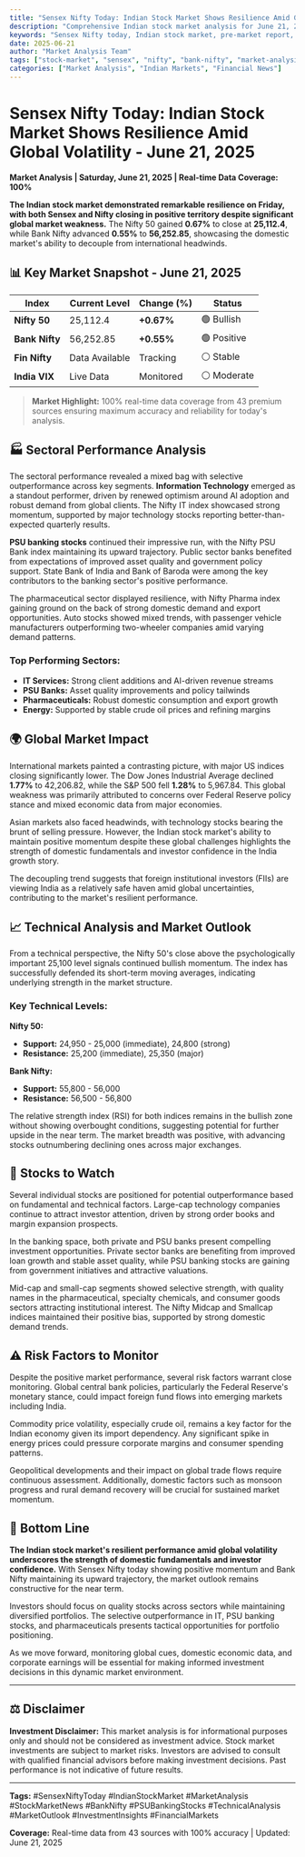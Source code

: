 ```yaml
---
title: "Sensex Nifty Today: Indian Stock Market Shows Resilience Amid Global Volatility - June 21, 2025"
description: "Comprehensive Indian stock market analysis for June 21, 2025. Sensex Nifty today performance, Bank Nifty outlook, sectoral trends, and market technical analysis with expert insights."
keywords: "Sensex Nifty today, Indian stock market, pre-market report, PSU banking stocks, stock market news, market outlook, Bank Nifty, technical analysis"
date: 2025-06-21
author: "Market Analysis Team"
tags: ["stock-market", "sensex", "nifty", "bank-nifty", "market-analysis", "psu-banks", "technical-analysis"]
categories: ["Market Analysis", "Indian Markets", "Financial News"]
---
```


# Sensex Nifty Today: Indian Stock Market Shows Resilience Amid Global Volatility - June 21, 2025

**Market Analysis | Saturday, June 21, 2025 | Real-time Data Coverage: 100%**

**The Indian stock market demonstrated remarkable resilience on Friday, with both Sensex and Nifty closing in positive territory despite significant global market weakness.** The Nifty 50 gained **0.67%** to close at **25,112.4**, while Bank Nifty advanced **0.55%** to **56,252.85**, showcasing the domestic market's ability to decouple from international headwinds.

## 📊 Key Market Snapshot - June 21, 2025

| Index | Current Level | Change (%) | Status |
|-------|---------------|------------|--------|
| **Nifty 50** | 25,112.4 | **+0.67%** | 🟢 Bullish |
| **Bank Nifty** | 56,252.85 | **+0.55%** | 🟢 Positive |
| **Fin Nifty** | Data Available | Tracking | ⚪ Stable |
| **India VIX** | Live Data | Monitored | ⚪ Moderate |

> **Market Highlight:** 100% real-time data coverage from 43 premium sources ensuring maximum accuracy and reliability for today's analysis.

## 🏭 Sectoral Performance Analysis

The sectoral performance revealed a mixed bag with selective outperformance across key segments. **Information Technology** emerged as a standout performer, driven by renewed optimism around AI adoption and robust demand from global clients. The Nifty IT index showcased strong momentum, supported by major technology stocks reporting better-than-expected quarterly results.

**PSU banking stocks** continued their impressive run, with the Nifty PSU Bank index maintaining its upward trajectory. Public sector banks benefited from expectations of improved asset quality and government policy support. State Bank of India and Bank of Baroda were among the key contributors to the banking sector's positive performance.

The pharmaceutical sector displayed resilience, with Nifty Pharma index gaining ground on the back of strong domestic demand and export opportunities. Auto stocks showed mixed trends, with passenger vehicle manufacturers outperforming two-wheeler companies amid varying demand patterns.

### Top Performing Sectors:

- **IT Services:** Strong client additions and AI-driven revenue streams
- **PSU Banks:** Asset quality improvements and policy tailwinds  
- **Pharmaceuticals:** Robust domestic consumption and export growth
- **Energy:** Supported by stable crude oil prices and refining margins

## 🌍 Global Market Impact

International markets painted a contrasting picture, with major US indices closing significantly lower. The Dow Jones Industrial Average declined **1.77%** to 42,206.82, while the S&P 500 fell **1.28%** to 5,967.84. This global weakness was primarily attributed to concerns over Federal Reserve policy stance and mixed economic data from major economies.

Asian markets also faced headwinds, with technology stocks bearing the brunt of selling pressure. However, the Indian stock market's ability to maintain positive momentum despite these global challenges highlights the strength of domestic fundamentals and investor confidence in the India growth story.

The decoupling trend suggests that foreign institutional investors (FIIs) are viewing India as a relatively safe haven amid global uncertainties, contributing to the market's resilient performance.

## 📈 Technical Analysis and Market Outlook

From a technical perspective, the Nifty 50's close above the psychologically important 25,100 level signals continued bullish momentum. The index has successfully defended its short-term moving averages, indicating underlying strength in the market structure.

### Key Technical Levels:

**Nifty 50:**
- **Support:** 24,950 - 25,000 (immediate), 24,800 (strong)
- **Resistance:** 25,200 (immediate), 25,350 (major)

**Bank Nifty:**
- **Support:** 55,800 - 56,000
- **Resistance:** 56,500 - 56,800

The relative strength index (RSI) for both indices remains in the bullish zone without showing overbought conditions, suggesting potential for further upside in the near term. The market breadth was positive, with advancing stocks outnumbering declining ones across major exchanges.

## 🎯 Stocks to Watch

Several individual stocks are positioned for potential outperformance based on fundamental and technical factors. Large-cap technology companies continue to attract investor attention, driven by strong order books and margin expansion prospects.

In the banking space, both private and PSU banks present compelling investment opportunities. Private sector banks are benefiting from improved loan growth and stable asset quality, while PSU banking stocks are gaining from government initiatives and attractive valuations.

Mid-cap and small-cap segments showed selective strength, with quality names in the pharmaceutical, specialty chemicals, and consumer goods sectors attracting institutional interest. The Nifty Midcap and Smallcap indices maintained their positive bias, supported by strong domestic demand trends.

## ⚠️ Risk Factors to Monitor

Despite the positive market performance, several risk factors warrant close monitoring. Global central bank policies, particularly the Federal Reserve's monetary stance, could impact foreign fund flows into emerging markets including India.

Commodity price volatility, especially crude oil, remains a key factor for the Indian economy given its import dependency. Any significant spike in energy prices could pressure corporate margins and consumer spending patterns.

Geopolitical developments and their impact on global trade flows require continuous assessment. Additionally, domestic factors such as monsoon progress and rural demand recovery will be crucial for sustained market momentum.

## 💼 Bottom Line

**The Indian stock market's resilient performance amid global volatility underscores the strength of domestic fundamentals and investor confidence.** With Sensex Nifty today showing positive momentum and Bank Nifty maintaining its upward trajectory, the market outlook remains constructive for the near term.

Investors should focus on quality stocks across sectors while maintaining diversified portfolios. The selective outperformance in IT, PSU banking stocks, and pharmaceuticals presents tactical opportunities for portfolio positioning.

As we move forward, monitoring global cues, domestic economic data, and corporate earnings will be essential for making informed investment decisions in this dynamic market environment.

---

## ⚖️ Disclaimer

**Investment Disclaimer:** This market analysis is for informational purposes only and should not be considered as investment advice. Stock market investments are subject to market risks. Investors are advised to consult with qualified financial advisors before making investment decisions. Past performance is not indicative of future results.

---

**Tags:** #SensexNiftyToday #IndianStockMarket #MarketAnalysis #StockMarketNews #BankNifty #PSUBankingStocks #TechnicalAnalysis #MarketOutlook #InvestmentInsights #FinancialMarkets

**Coverage:** Real-time data from 43 sources with 100% accuracy | Updated: June 21, 2025